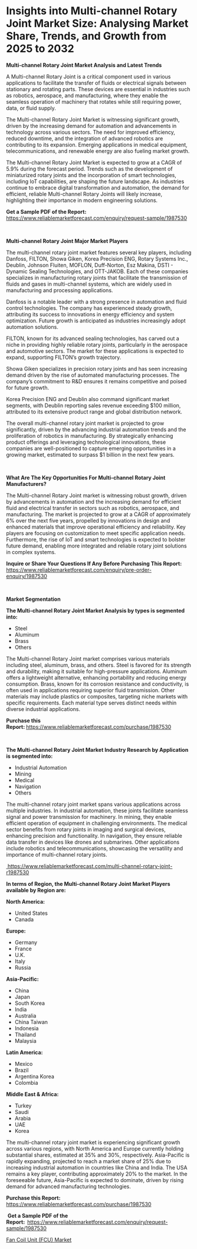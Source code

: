 <p><h1>Insights into Multi-channel Rotary Joint Market Size: Analysing Market Share, Trends, and Growth from 2025 to 2032</h1></p><p><strong>Multi-channel Rotary Joint Market Analysis and Latest Trends</strong></p>
<p><p>A Multi-channel Rotary Joint is a critical component used in various applications to facilitate the transfer of fluids or electrical signals between stationary and rotating parts. These devices are essential in industries such as robotics, aerospace, and manufacturing, where they enable the seamless operation of machinery that rotates while still requiring power, data, or fluid supply. </p><p>The Multi-channel Rotary Joint Market is witnessing significant growth, driven by the increasing demand for automation and advancements in technology across various sectors. The need for improved efficiency, reduced downtime, and the integration of advanced robotics are contributing to its expansion. Emerging applications in medical equipment, telecommunications, and renewable energy are also fueling market growth. </p><p>The Multi-channel Rotary Joint Market is expected to grow at a CAGR of 5.9% during the forecast period. Trends such as the development of miniaturized rotary joints and the incorporation of smart technologies, including IoT capabilities, are shaping the future landscape. As industries continue to embrace digital transformation and automation, the demand for efficient, reliable Multi-channel Rotary Joints will likely increase, highlighting their importance in modern engineering solutions.</p></p>
<p><strong>Get a Sample PDF of the Report:&nbsp;</strong> <a href="https://www.reliablemarketforecast.com/enquiry/request-sample/1987530?utm_campaign=2750&utm_medium=2&utm_source=Github&utm_content=ia&utm_term=02032025&utm_id=multi-channel-rotary-joint">https://www.reliablemarketforecast.com/enquiry/request-sample/1987530</a></p>
<p>&nbsp;</p>
<p><strong>Multi-channel Rotary Joint Major Market Players</strong></p>
<p><p>The multi-channel rotary joint market features several key players, including Danfoss, FILTON, Showa Giken, Korea Precision ENG, Rotary Systems Inc., Deublin, Johnson Fluiten, MOFLON, Duff-Norton, Esz Makina, DSTI - Dynamic Sealing Technologies, and OTT-JAKOB. Each of these companies specializes in manufacturing rotary joints that facilitate the transmission of fluids and gases in multi-channel systems, which are widely used in manufacturing and processing applications.</p><p>Danfoss is a notable leader with a strong presence in automation and fluid control technologies. The company has experienced steady growth, attributing its success to innovations in energy efficiency and system optimization. Future growth is anticipated as industries increasingly adopt automation solutions.</p><p>FILTON, known for its advanced sealing technologies, has carved out a niche in providing highly reliable rotary joints, particularly in the aerospace and automotive sectors. The market for these applications is expected to expand, supporting FILTON’s growth trajectory.</p><p>Showa Giken specializes in precision rotary joints and has seen increasing demand driven by the rise of automated manufacturing processes. The company’s commitment to R&D ensures it remains competitive and poised for future growth.</p><p>Korea Precision ENG and Deublin also command significant market segments, with Deublin reporting sales revenue exceeding $100 million, attributed to its extensive product range and global distribution network.</p><p>The overall multi-channel rotary joint market is projected to grow significantly, driven by the advancing industrial automation trends and the proliferation of robotics in manufacturing. By strategically enhancing product offerings and leveraging technological innovations, these companies are well-positioned to capture emerging opportunities in a growing market, estimated to surpass $1 billion in the next few years.</p></p>
<p>&nbsp;</p>
<p><strong>What Are The Key Opportunities For Multi-channel Rotary Joint Manufacturers?</strong></p>
<p><p>The Multi-channel Rotary Joint market is witnessing robust growth, driven by advancements in automation and the increasing demand for efficient fluid and electrical transfer in sectors such as robotics, aerospace, and manufacturing. The market is projected to grow at a CAGR of approximately 6% over the next five years, propelled by innovations in design and enhanced materials that improve operational efficiency and reliability. Key players are focusing on customization to meet specific application needs. Furthermore, the rise of IoT and smart technologies is expected to bolster future demand, enabling more integrated and reliable rotary joint solutions in complex systems.</p></p>
<p><strong>Inquire or Share Your Questions If Any Before Purchasing This Report:</strong> <a href="https://www.reliablemarketforecast.com/enquiry/pre-order-enquiry/1987530?utm_campaign=2750&utm_medium=2&utm_source=Github&utm_content=ia&utm_term=02032025&utm_id=multi-channel-rotary-joint">https://www.reliablemarketforecast.com/enquiry/pre-order-enquiry/1987530</a></p>
<p>&nbsp;</p>
<p><strong>Market Segmentation</strong></p>
<p><strong>The Multi-channel Rotary Joint Market Analysis by types is segmented into:</strong></p>
<p><ul><li>Steel</li><li>Aluminum</li><li>Brass</li><li>Others</li></ul></p>
<p><p>The Multi-channel Rotary Joint market comprises various materials including steel, aluminum, brass, and others. Steel is favored for its strength and durability, making it suitable for high-pressure applications. Aluminum offers a lightweight alternative, enhancing portability and reducing energy consumption. Brass, known for its corrosion resistance and conductivity, is often used in applications requiring superior fluid transmission. Other materials may include plastics or composites, targeting niche markets with specific requirements. Each material type serves distinct needs within diverse industrial applications.</p></p>
<p><strong>Purchase this Report:&nbsp;</strong><a href="https://www.reliablemarketforecast.com/purchase/1987530?utm_campaign=2750&utm_medium=2&utm_source=Github&utm_content=ia&utm_term=02032025&utm_id=multi-channel-rotary-joint">https://www.reliablemarketforecast.com/purchase/1987530</a></p>
<p>&nbsp;</p>
<p><strong>The Multi-channel Rotary Joint Market Industry Research by Application is segmented into:</strong></p>
<p><ul><li>Industrial Automation</li><li>Mining</li><li>Medical</li><li>Navigation</li><li>Others</li></ul></p>
<p><p>The multi-channel rotary joint market spans various applications across multiple industries. In industrial automation, these joints facilitate seamless signal and power transmission for machinery. In mining, they enable efficient operation of equipment in challenging environments. The medical sector benefits from rotary joints in imaging and surgical devices, enhancing precision and functionality. In navigation, they ensure reliable data transfer in devices like drones and submarines. Other applications include robotics and telecommunications, showcasing the versatility and importance of multi-channel rotary joints.</p></p>
<p><a href="https://www.reliablemarketforecast.com/multi-channel-rotary-joint-r1987530?utm_campaign=2750&utm_medium=2&utm_source=Github&utm_content=ia&utm_term=02032025&utm_id=multi-channel-rotary-joint">&nbsp;https://www.reliablemarketforecast.com/multi-channel-rotary-joint-r1987530</a></p>
<p><strong>In terms of Region, the Multi-channel Rotary Joint Market Players available by Region are:</strong></p>
<p>
    <p> <strong> North America: </strong>
        <ul>
            <li>United States</li>
            <li>Canada</li>
        </ul>
        </p> 
    <p> <strong> Europe: </strong>
        <ul>
            <li>Germany</li>
            <li>France</li>
            <li>U.K.</li>
            <li>Italy</li>
            <li>Russia</li>
        </ul>
        </p> 
    <p> <strong> Asia-Pacific: </strong>
        <ul>
            <li>China</li>
            <li>Japan</li>
            <li>South Korea</li>
            <li>India</li>
            <li>Australia</li>
            <li>China Taiwan</li>
            <li>Indonesia</li>
            <li>Thailand</li>
            <li>Malaysia</li>
        </ul>
        </p> 
    <p> <strong> Latin America: </strong>
        <ul>
            <li>Mexico</li>
            <li>Brazil</li>
            <li>Argentina Korea</li>
            <li>Colombia</li>
        </ul>
        </p> 
    <p> <strong> Middle East & Africa: </strong>
        <ul>
            <li>Turkey</li>
            <li>Saudi</li>
            <li>Arabia</li>
            <li>UAE</li>
            <li>Korea</li>
        </ul>
    </p>
    </p>
<p><p>The multi-channel rotary joint market is experiencing significant growth across various regions, with North America and Europe currently holding substantial shares, estimated at 35% and 30%, respectively. Asia-Pacific is rapidly expanding, projected to reach a market share of 25% due to increasing industrial automation in countries like China and India. The USA remains a key player, contributing approximately 20% to the market. In the foreseeable future, Asia-Pacific is expected to dominate, driven by rising demand for advanced manufacturing technologies.</p></p>
<p><strong>Purchase this Report: </strong><a href="https://www.reliablemarketforecast.com/purchase/1987530?utm_campaign=2750&utm_medium=2&utm_source=Github&utm_content=ia&utm_term=02032025&utm_id=multi-channel-rotary-joint">https://www.reliablemarketforecast.com/purchase/1987530</a></p>
<p>&nbsp;<strong>Get a Sample PDF of the Report:&nbsp;&nbsp;</strong><a href="https://www.reliablemarketforecast.com/enquiry/request-sample/1987530?utm_campaign=2750&utm_medium=2&utm_source=Github&utm_content=ia&utm_term=02032025&utm_id=multi-channel-rotary-joint">https://www.reliablemarketforecast.com/enquiry/request-sample/1987530</a></p>
<p><strong></strong></p>
<p><p><a href="https://github.com/raffadongraffadong/Market-Research-Report-List-1/blob/main/fan-coil-unit-fcu-market.md?utm_campaign=2750&utm_medium=2&utm_source=Github&utm_content=ia&utm_term=02032025&utm_id=multi-channel-rotary-joint">Fan Coil Unit (FCU) Market</a></p></p>